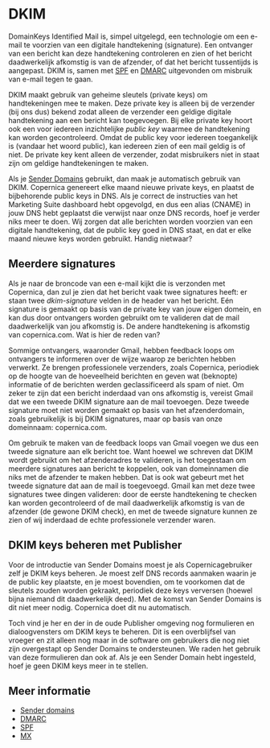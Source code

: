# DKIM

DomainKeys Identified Mail is, simpel uitgelegd, een technologie om een 
e-mail te voorzien van een digitale handtekening (signature). Een ontvanger van
een bericht kan deze handtekening controleren en zien of het bericht daadwerkelijk 
afkomstig is van de afzender, of dat het bericht tussentijds is aangepast. 
DKIM is, samen met [SPF](spf) en [DMARC](dmarc) uitgevonden om misbruik van 
e-mail tegen te gaan.

DKIM maakt gebruik van geheime sleutels (private keys) om handtekeningen mee 
te maken. Deze private key is alleen bij de verzender (bij ons dus) bekend zodat 
alleen de verzender een geldige digitale handtekening aan een bericht kan 
toegevoegen. Bij elke private key hoort ook een voor iedereen inzichtelijke 
*public key* waarmee de handtekening kan worden gecontroleerd. Omdat de public key 
voor iedereen toegankelijk is (vandaar het woord public), kan iedereen zien 
of een mail geldig is of niet. De private key kent alleen de verzender, zodat 
misbruikers niet in staat zijn om geldige handtekeningen te maken.

Als je [Sender Domains](sender-domains) gebruikt, dan maak je automatisch gebruik
van DKIM. Copernica genereert elke maand nieuwe private keys, en plaatst de 
bijbehorende public keys in DNS. Als je correct de instructies van het 
Marketing Suite dashboard hebt opgevolgd, en dus een alias (CNAME) in jouw DNS
hebt geplaatst die verwijst naar onze DNS records, hoef je verder niks 
meer te doen. Wij zorgen dat alle berichten worden voorzien van een digitale 
handtekening, dat de public key goed in DNS staat, en dat er elke maand nieuwe 
keys worden gebruikt. Handig nietwaar?


## Meerdere signatures

Als je naar de broncode van een e-mail kijkt die is verzonden met Copernica, dan
zul je zien dat het bericht vaak twee signatures heeft: er staan twee 
*dkim-signature* velden in de header van het bericht. Eén signature is gemaakt 
op basis van de private key van jouw eigen domein, en kan dus door ontvangers 
worden gebruikt om te valideren dat de mail daadwerkelijk van jou afkomstig is. 
De andere handtekening is afkomstig van copernica.com. Wat is hier de reden van?

Sommige ontvangers, waaronder Gmail, hebben feedback loops om ontvangers te 
informeren over de wijze waarop ze berichten hebben verwerkt. Ze brengen 
professionele verzenders, zoals Copernica, periodiek op de hoogte van de hoeveelheid 
berichten en geven wat (beknopte) informatie of de berichten werden geclassificeerd 
als spam of niet. Om zeker te zijn dat een bericht inderdaad van ons afkomstig is, 
vereist Gmail dat we een tweede DKIM signature aan de mail toevoegen. Deze tweede 
signature moet niet worden gemaakt op basis van het afzenderdomain, zoals gebruikelijk 
is bij DKIM signatures, maar op basis van onze domeinnaam: copernica.com.

Om gebruik te maken van de feedback loops van Gmail voegen we dus een tweede
signature aan elk bericht toe. Want hoewel we schreven dat DKIM wordt
gebruikt om het afzenderadres te valideren, is het toegestaan om meerdere 
signatures aan bericht te koppelen, ook van domeinnamen die niks met de afzender
te maken hebben. Dat is ook wat gebeurt met het tweede signature dat aan de mail
is toegevoegd. Gmail kan met deze twee signatures twee dingen valideren: door 
de eerste handtekening te checken kan worden gecontroleerd of de mail daadwerkelijk
afkomstig is van de afzender (de gewone DKIM check), en met de tweede signature 
kunnen ze zien of wij inderdaad de echte professionele verzender waren.

## DKIM keys beheren met Publisher

Voor de introductie van Sender Domains moest je als Copernicagebruiker zelf je 
DKIM keys beheren. Je moest zelf DNS records aanmaken waarin je de public
key plaatste, en je moest bovendien, om te voorkomen dat de sleutels zouden
worden gekraakt, periodiek deze keys verversen (hoewel bijna niemand dit 
daadwerkelijk deed). Met de komst van Sender Domains is dit niet meer nodig.
Copernica doet dit nu automatisch.

Toch vind je her en der in de oude Publisher omgeving nog formulieren en 
dialoogvensters om DKIM keys te beheren. Dit is een overblijfsel van vroeger
en zit alleen nog maar in de software om gebruikers die nog niet zijn overgestapt
op Sender Domains te ondersteunen. We raden het gebruik van deze formulieren 
dan ook af. Als je een Sender Domain hebt ingesteld, hoef je geen DKIM keys
meer in te stellen.

## Meer informatie

* [Sender domains](./sender-domains)
* [DMARC](./dmarc)
* [SPF](./spf)
* [MX](./mx)
